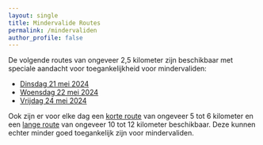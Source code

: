 ```yaml
---
layout: single
title: Mindervalide Routes
permalink: /mindervaliden
author_profile: false
---
```


De volgende routes van ongeveer 2,5 kilometer zijn beschikbaar met speciale aandacht voor toegankelijkheid voor mindervaliden:  

- [Dinsdag 21 mei 2024](/routes/mindervaliden/dinsdag)
- [Woensdag 22 mei 2024](/routes/mindervaliden/woensdag)
- [Vrijdag 24 mei 2024](/routes/mindervaliden/vrijdag)

Ook zijn er voor elke dag een [korte route](/kort) van ongeveer 5 tot 6 kilometer en een [lange route](/lang) van ongeveer 10 tot 12 kilometer beschikbaar. Deze kunnen echter minder goed toegankelijk zijn voor mindervaliden.  
